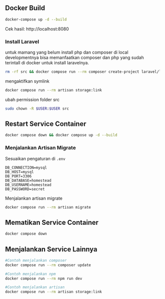 ## Docker Build

```bash
docker-compose up -d --build
```

Cek hasil: http://localhost:8080

### Install Laravel
untuk mamang yang belum install php dan composer di local developmentnya bisa memanfaatkan composer dan php yang sudah terintall di docker untuk install laravelnya.

```bash
rm -rf src && docker compose run --rm composer create-project laravel/laravel .
```

mengaktifkan symlink

```bash
docker compose run --rm artisan storage:link
```

ubah permission folder src
```bash
sudo chown -R $USER:$USER src
```

## Restart Service Container
```bash
docker compose down && docker compose up -d --build
```

### Menjalankan Artisan Migrate

Sesuaikan pengaturan di `.env`

```dotenv
DB_CONNECTION=mysql
DB_HOST=mysql
DB_PORT=3306
DB_DATABASE=homestead
DB_USERNAME=homestead
DB_PASSWORD=secret
```

Menjalankan artisan migrate

```bash
docker compose run --rm artisan migrate
```

## Mematikan Service Container

```bash
docker compose down
```

## Menjalankan Service Lainnya

```bash
#Contoh menjalankan composer
docker compose run --rm composer update

#Contoh menjalankan npm
docker compose run --rm npm run dev

#Contoh menjalankan artisan
docker compose run --rm artisan storage:link
```
